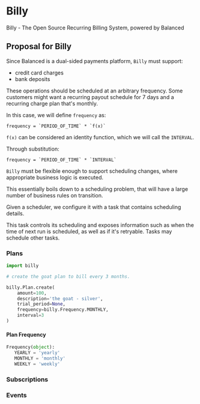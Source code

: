 # Billy

Billy - The Open Source Recurring Billing System, powered by Balanced


## Proposal for Billy

Since Balanced is a dual-sided payments platform, `Billy` must support:

  - credit card charges
  - bank deposits

These operations should be scheduled at an arbitrary frequency. Some
customers might want a recurring payout schedule for 7 days and a
recurring charge plan that's monthly.

In this case, we will define `frequency` as:

    frequency = `PERIOD_OF_TIME` * `f(x)`

`f(x)` can be considered an identity function, which we will call the
`INTERVAL`.

Through substitution:

    frequency = `PERIOD_OF_TIME` * `INTERVAL`

`Billy` must be flexible enough to support scheduling changes, where
appropriate business logic is executed.

This essentially boils down to a scheduling problem, that will
have a large number of business rules on transition.

Given a scheduler, we configure it with a task that contains
scheduling details.

This task controls its scheduling and exposes information such as when
the time of next run is scheduled, as well as if it's retryable. Tasks
may schedule other tasks.


### Plans

```python
import billy

# create the goat plan to bill every 3 months.

billy.Plan.create(
    amount=100,
    description='the goat - silver',
    trial_period=None,
    frequency=billy.Frequency.MONTHLY,
    interval=3
)
```

#### Plan Frequency

```python
Frequency(object):
   YEARLY = 'yearly'
   MONTHLY = 'monthly'
   WEEKLY = 'weekly'
```

### Subscriptions


### Events
